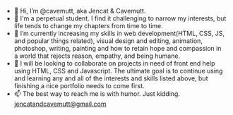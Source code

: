 - 👋 Hi, I’m @cavemutt, aka Jencat & Cavemutt.
- 👀 I'm a perpetual student. I find it challenging to narrow my interests, but life tends to change my chapters from time to time.
- 🌱 I’m currently increasing my skills in web development(HTML, CSS, JS, and popular things related), visual design and editing, animation, photoshop, writing, painting and how to retain hope and compassion in a world that rejects reason, empathy, and being humane.
- 💞️ I will be looking to collaborate on projects in need of front end help using HTML, CSS and Javascript. The ultimate goal is to continue using and learning any and all of the interests and skills listed above, but finishing a nice portfolio needs to come first.
- 📫 The best way to reach me is with humor. Just kidding. jencatandcavemutt@gmail.com

<!---
cavemutt/cavemutt is a ✨ special ✨ repository because its `README.md` (this file) appears on your GitHub profile.
You can click the Preview link to take a look at your changes.
--->
